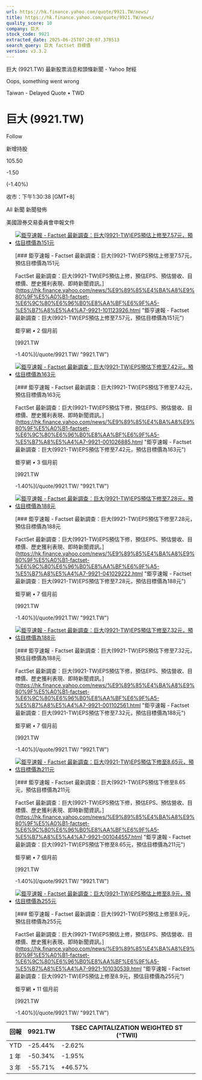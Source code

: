 ```yaml
---
url: https://hk.finance.yahoo.com/quote/9921.TW/news/
title: https://hk.finance.yahoo.com/quote/9921.TW/news/
quality_score: 10
company: 巨大
stock_code: 9921
extracted_date: 2025-06-25T07:20:07.378513
search_query: 巨大 factset 目標價
version: v3.3.2
---
```


巨大 (9921.TW) 最新股票消息和頭條新聞 - Yahoo 財經


Oops, something went wrong

 

Taiwan - Delayed Quote • TWD 

# 巨大 (9921.TW)

Follow

 

新增持股

105.50

-1.50

(-1.40%)

收市：下午1:30:38 [GMT+8]

All   新聞   新聞發佈 

美國證券交易委員會申報文件

* [![鉅亨速報 - Factset 最新調查：巨大(9921-TW)EPS預估上修至7.57元，預估目標價為151元](https://s.yimg.com/uu/api/res/1.2/qaePGwh2s3GTrJf1wwjmXA--~B/Zmk9c3RyaW07aD0xMjY7cT04MDt3PTE2ODthcHBpZD15dGFjaHlvbg--/https://media.zenfs.com/en/cnyes_hk_559/cc33c9b7428ecdd674602e1a3dea1225.cf.webp)](https://hk.finance.yahoo.com/news/%E9%89%85%E4%BA%A8%E9%80%9F%E5%A0%B1-factset-%E6%9C%80%E6%96%B0%E8%AA%BF%E6%9F%A5-%E5%B7%A8%E5%A4%A7-9921-101123926.html "鉅亨速報 - Factset 最新調查：巨大(9921-TW)EPS預估上修至7.57元，預估目標價為151元")

  [### 鉅亨速報 - Factset 最新調查：巨大(9921-TW)EPS預估上修至7.57元，預估目標價為151元

  FactSet 最新調查：巨大(9921-TW)EPS預估上修，預估EPS、預估營收、目標價、歷史獲利表現、即時新聞資訊。](https://hk.finance.yahoo.com/news/%E9%89%85%E4%BA%A8%E9%80%9F%E5%A0%B1-factset-%E6%9C%80%E6%96%B0%E8%AA%BF%E6%9F%A5-%E5%B7%A8%E5%A4%A7-9921-101123926.html "鉅亨速報 - Factset 最新調查：巨大(9921-TW)EPS預估上修至7.57元，預估目標價為151元")

  鉅亨網 *•* 2 個月前

  [9921.TW

  -1.40%](/quote/9921.TW/ "9921.TW")
* [![鉅亨速報 - Factset 最新調查：巨大(9921-TW)EPS預估下修至7.42元，預估目標價為163元](https://s.yimg.com/uu/api/res/1.2/qaePGwh2s3GTrJf1wwjmXA--~B/Zmk9c3RyaW07aD0xMjY7cT04MDt3PTE2ODthcHBpZD15dGFjaHlvbg--/https://media.zenfs.com/en/cnyes_hk_559/cc33c9b7428ecdd674602e1a3dea1225.cf.webp)](https://hk.finance.yahoo.com/news/%E9%89%85%E4%BA%A8%E9%80%9F%E5%A0%B1-factset-%E6%9C%80%E6%96%B0%E8%AA%BF%E6%9F%A5-%E5%B7%A8%E5%A4%A7-9921-001026885.html "鉅亨速報 - Factset 最新調查：巨大(9921-TW)EPS預估下修至7.42元，預估目標價為163元")

  [### 鉅亨速報 - Factset 最新調查：巨大(9921-TW)EPS預估下修至7.42元，預估目標價為163元

  FactSet 最新調查：巨大(9921-TW)EPS預估下修，預估EPS、預估營收、目標價、歷史獲利表現、即時新聞資訊。](https://hk.finance.yahoo.com/news/%E9%89%85%E4%BA%A8%E9%80%9F%E5%A0%B1-factset-%E6%9C%80%E6%96%B0%E8%AA%BF%E6%9F%A5-%E5%B7%A8%E5%A4%A7-9921-001026885.html "鉅亨速報 - Factset 最新調查：巨大(9921-TW)EPS預估下修至7.42元，預估目標價為163元")

  鉅亨網 *•* 3 個月前

  [9921.TW

  -1.40%](/quote/9921.TW/ "9921.TW")
* [![鉅亨速報 - Factset 最新調查：巨大(9921-TW)EPS預估下修至7.28元，預估目標價為188元](https://s.yimg.com/uu/api/res/1.2/J8Mwvn4wrHFOg2sSv07IlA--~B/Zmk9c3RyaW07aD0xMjY7cT04MDt3PTE2ODthcHBpZD15dGFjaHlvbg--/https://media.zenfs.com/en/cnyes_hk_559/0de7ade9e311a1ddf740b1a3c774f145.cf.webp)](https://hk.finance.yahoo.com/news/%E9%89%85%E4%BA%A8%E9%80%9F%E5%A0%B1-factset-%E6%9C%80%E6%96%B0%E8%AA%BF%E6%9F%A5-%E5%B7%A8%E5%A4%A7-9921-041029222.html "鉅亨速報 - Factset 最新調查：巨大(9921-TW)EPS預估下修至7.28元，預估目標價為188元")

  [### 鉅亨速報 - Factset 最新調查：巨大(9921-TW)EPS預估下修至7.28元，預估目標價為188元

  FactSet 最新調查：巨大(9921-TW)EPS預估下修，預估EPS、預估營收、目標價、歷史獲利表現、即時新聞資訊。](https://hk.finance.yahoo.com/news/%E9%89%85%E4%BA%A8%E9%80%9F%E5%A0%B1-factset-%E6%9C%80%E6%96%B0%E8%AA%BF%E6%9F%A5-%E5%B7%A8%E5%A4%A7-9921-041029222.html "鉅亨速報 - Factset 最新調查：巨大(9921-TW)EPS預估下修至7.28元，預估目標價為188元")

  鉅亨網 *•* 7 個月前

  [9921.TW

  -1.40%](/quote/9921.TW/ "9921.TW")
* [![鉅亨速報 - Factset 最新調查：巨大(9921-TW)EPS預估下修至7.32元，預估目標價為188元](https://s.yimg.com/uu/api/res/1.2/g1UgOQLff8y0Icmg4FC._A--~B/Zmk9c3RyaW07aD0xMjY7cT04MDt3PTE2ODthcHBpZD15dGFjaHlvbg--/https://media.zenfs.com/en/cnyes_hk_559/d89ec956a5cc38da20689cb67a59a963.cf.webp)](https://hk.finance.yahoo.com/news/%E9%89%85%E4%BA%A8%E9%80%9F%E5%A0%B1-factset-%E6%9C%80%E6%96%B0%E8%AA%BF%E6%9F%A5-%E5%B7%A8%E5%A4%A7-9921-001102561.html "鉅亨速報 - Factset 最新調查：巨大(9921-TW)EPS預估下修至7.32元，預估目標價為188元")

  [### 鉅亨速報 - Factset 最新調查：巨大(9921-TW)EPS預估下修至7.32元，預估目標價為188元

  FactSet 最新調查：巨大(9921-TW)EPS預估下修，預估EPS、預估營收、目標價、歷史獲利表現、即時新聞資訊。](https://hk.finance.yahoo.com/news/%E9%89%85%E4%BA%A8%E9%80%9F%E5%A0%B1-factset-%E6%9C%80%E6%96%B0%E8%AA%BF%E6%9F%A5-%E5%B7%A8%E5%A4%A7-9921-001102561.html "鉅亨速報 - Factset 最新調查：巨大(9921-TW)EPS預估下修至7.32元，預估目標價為188元")

  鉅亨網 *•* 7 個月前

  [9921.TW

  -1.40%](/quote/9921.TW/ "9921.TW")
* [![鉅亨速報 - Factset 最新調查：巨大(9921-TW)EPS預估下修至8.65元，預估目標價為211元](https://s.yimg.com/uu/api/res/1.2/26NhkqGj7TdrrrBKQa00ZQ--~B/Zmk9c3RyaW07aD0xMjY7cT04MDt3PTE2ODthcHBpZD15dGFjaHlvbg--/https://media.zenfs.com/en/cnyes_hk_559/120c8fda2409f517d526ccd1bb62299e.cf.webp)](https://hk.finance.yahoo.com/news/%E9%89%85%E4%BA%A8%E9%80%9F%E5%A0%B1-factset-%E6%9C%80%E6%96%B0%E8%AA%BF%E6%9F%A5-%E5%B7%A8%E5%A4%A7-9921-001044557.html "鉅亨速報 - Factset 最新調查：巨大(9921-TW)EPS預估下修至8.65元，預估目標價為211元")

  [### 鉅亨速報 - Factset 最新調查：巨大(9921-TW)EPS預估下修至8.65元，預估目標價為211元

  FactSet 最新調查：巨大(9921-TW)EPS預估下修，預估EPS、預估營收、目標價、歷史獲利表現、即時新聞資訊。](https://hk.finance.yahoo.com/news/%E9%89%85%E4%BA%A8%E9%80%9F%E5%A0%B1-factset-%E6%9C%80%E6%96%B0%E8%AA%BF%E6%9F%A5-%E5%B7%A8%E5%A4%A7-9921-001044557.html "鉅亨速報 - Factset 最新調查：巨大(9921-TW)EPS預估下修至8.65元，預估目標價為211元")

  鉅亨網 *•* 7 個月前

  [9921.TW

  -1.40%](/quote/9921.TW/ "9921.TW")
* [![鉅亨速報 - Factset 最新調查：巨大(9921-TW)EPS預估上修至8.9元，預估目標價為255元](https://s.yimg.com/uu/api/res/1.2/J8Mwvn4wrHFOg2sSv07IlA--~B/Zmk9c3RyaW07aD0xMjY7cT04MDt3PTE2ODthcHBpZD15dGFjaHlvbg--/https://media.zenfs.com/en/cnyes_hk_559/0de7ade9e311a1ddf740b1a3c774f145.cf.webp)](https://hk.finance.yahoo.com/news/%E9%89%85%E4%BA%A8%E9%80%9F%E5%A0%B1-factset-%E6%9C%80%E6%96%B0%E8%AA%BF%E6%9F%A5-%E5%B7%A8%E5%A4%A7-9921-101030539.html "鉅亨速報 - Factset 最新調查：巨大(9921-TW)EPS預估上修至8.9元，預估目標價為255元")

  [### 鉅亨速報 - Factset 最新調查：巨大(9921-TW)EPS預估上修至8.9元，預估目標價為255元

  FactSet 最新調查：巨大(9921-TW)EPS預估上修，預估EPS、預估營收、目標價、歷史獲利表現、即時新聞資訊。](https://hk.finance.yahoo.com/news/%E9%89%85%E4%BA%A8%E9%80%9F%E5%A0%B1-factset-%E6%9C%80%E6%96%B0%E8%AA%BF%E6%9F%A5-%E5%B7%A8%E5%A4%A7-9921-101030539.html "鉅亨速報 - Factset 最新調查：巨大(9921-TW)EPS預估上修至8.9元，預估目標價為255元")

  鉅亨網 *•* 11 個月前

  [9921.TW

  -1.40%](/quote/9921.TW/ "9921.TW")

| 回報 | 9921.TW | TSEC CAPITALIZATION WEIGHTED ST (^TWII) |
| --- | --- | --- |
| YTD | -25.44% | -2.62% |
| 1 年 | -50.34% | -1.95% |
| 3 年 | -55.71% | +46.57% |